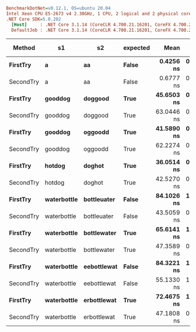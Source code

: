 ``` ini

BenchmarkDotNet=v0.12.1, OS=ubuntu 20.04
Intel Xeon CPU E5-2673 v4 2.30GHz, 1 CPU, 2 logical and 2 physical cores
.NET Core SDK=5.0.202
  [Host]     : .NET Core 3.1.14 (CoreCLR 4.700.21.16201, CoreFX 4.700.21.16208), X64 RyuJIT
  DefaultJob : .NET Core 3.1.14 (CoreCLR 4.700.21.16201, CoreFX 4.700.21.16208), X64 RyuJIT


```
|    Method |          s1 |          s2 | expected |       Mean |     Error |    StdDev |     Median |  Gen 0 | Gen 1 | Gen 2 | Allocated |
|---------- |------------ |------------ |--------- |-----------:|----------:|----------:|-----------:|-------:|------:|------:|----------:|
|  **FirstTry** |           **a** |          **aa** |    **False** |  **0.4256 ns** | **0.0271 ns** | **0.0253 ns** |  **0.4277 ns** |      **-** |     **-** |     **-** |         **-** |
| SecondTry |           a |          aa |    False |  0.6777 ns | 0.0222 ns | 0.0197 ns |  0.6781 ns |      - |     - |     - |         - |
|  **FirstTry** |     **gooddog** |     **doggood** |     **True** | **45.6503 ns** | **0.4414 ns** | **0.4128 ns** | **45.5968 ns** |      **-** |     **-** |     **-** |         **-** |
| SecondTry |     gooddog |     doggood |     True | 63.0446 ns | 0.8602 ns | 0.8046 ns | 62.8333 ns | 0.0020 |     - |     - |      56 B |
|  **FirstTry** |     **gooddog** |     **oggoodd** |     **True** | **41.5890 ns** | **0.3339 ns** | **0.2960 ns** | **41.5842 ns** |      **-** |     **-** |     **-** |         **-** |
| SecondTry |     gooddog |     oggoodd |     True | 62.2274 ns | 0.3314 ns | 0.2938 ns | 62.2111 ns | 0.0020 |     - |     - |      56 B |
|  **FirstTry** |      **hotdog** |      **doghot** |     **True** | **36.0514 ns** | **0.7557 ns** | **1.2625 ns** | **35.9338 ns** |      **-** |     **-** |     **-** |         **-** |
| SecondTry |      hotdog |      doghot |     True | 42.5270 ns | 0.8818 ns | 1.8012 ns | 42.6123 ns | 0.0018 |     - |     - |      48 B |
|  **FirstTry** | **waterbottle** | **bottleuater** |    **False** | **84.1026 ns** | **1.6961 ns** | **2.0191 ns** | **83.8081 ns** |      **-** |     **-** |     **-** |         **-** |
| SecondTry | waterbottle | bottleuater |    False | 43.5059 ns | 0.9093 ns | 2.3145 ns | 43.3839 ns | 0.0027 |     - |     - |      72 B |
|  **FirstTry** | **waterbottle** | **bottlewater** |     **True** | **65.6141 ns** | **1.0695 ns** | **1.2731 ns** | **65.4162 ns** |      **-** |     **-** |     **-** |         **-** |
| SecondTry | waterbottle | bottlewater |     True | 47.3589 ns | 0.9828 ns | 2.6904 ns | 47.4060 ns | 0.0027 |     - |     - |      72 B |
|  **FirstTry** | **waterbottle** | **eebottlewat** |    **False** | **84.3221 ns** | **1.6647 ns** | **1.9817 ns** | **84.1659 ns** |      **-** |     **-** |     **-** |         **-** |
| SecondTry | waterbottle | eebottlewat |    False | 55.1330 ns | 1.6191 ns | 4.7740 ns | 53.6488 ns | 0.0027 |     - |     - |      72 B |
|  **FirstTry** | **waterbottle** | **erbottlewat** |     **True** | **72.4675 ns** | **1.4626 ns** | **1.1419 ns** | **72.6608 ns** |      **-** |     **-** |     **-** |         **-** |
| SecondTry | waterbottle | erbottlewat |     True | 47.1808 ns | 0.9604 ns | 2.3916 ns | 47.2025 ns | 0.0027 |     - |     - |      72 B |

